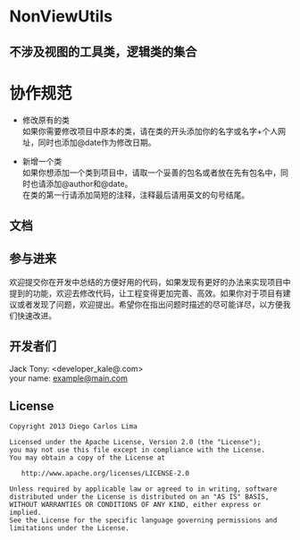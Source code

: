 # NonViewUtils
不涉及视图的工具类，逻辑类的集合
--- 
  
# 协作规范  
- 修改原有的类  
如果你需要修改项目中原本的类，请在类的开头添加你的名字或名字+个人网址，同时也添加@date作为修改日期。  

-  新增一个类  
如果你想添加一个类到项目中，请取一个妥善的包名或者放在先有包名中，同时也请添加@author和@date。  
在类的第一行请添加简短的注释，注释最后请用英文的句号结尾。    

## 文档  


## 参与进来
欢迎提交你在开发中总结的方便好用的代码，如果发现有更好的办法来实现项目中提到的功能，欢迎去修改代码，让工程变得更加完善、高效。如果你对于项目有建议或者发现了问题，欢迎提出。希望你在指出问题时描述的尽可能详尽，以方便我们快速改进。

## 开发者们

Jack Tony: <developer_kale@.com>  
your name: <example@main.com>

## License

    Copyright 2013 Diego Carlos Lima

    Licensed under the Apache License, Version 2.0 (the "License");
    you may not use this file except in compliance with the License.
    You may obtain a copy of the License at

       http://www.apache.org/licenses/LICENSE-2.0

    Unless required by applicable law or agreed to in writing, software
    distributed under the License is distributed on an "AS IS" BASIS,
    WITHOUT WARRANTIES OR CONDITIONS OF ANY KIND, either express or implied.
    See the License for the specific language governing permissions and
    limitations under the License.




